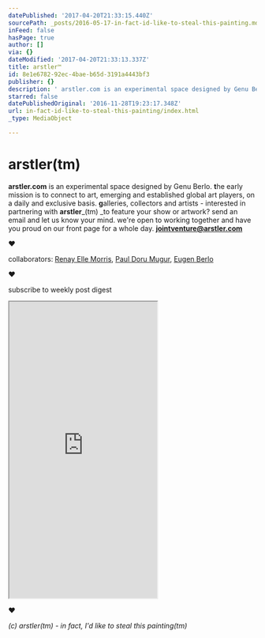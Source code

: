 ```yaml
---
datePublished: '2017-04-20T21:33:15.440Z'
sourcePath: _posts/2016-05-17-in-fact-id-like-to-steal-this-painting.md
inFeed: false
hasPage: true
author: []
via: {}
dateModified: '2017-04-20T21:33:13.337Z'
title: arstler™
id: 8e1e6782-92ec-4bae-b65d-3191a4443bf3
publisher: {}
description: ' arstler.com is an experimental space designed by Genu Berlo. the early mission is to connect to art, emerging and established global art players, on a daily and exclusive basis. galleries, collectors and artists - interested in partnering with arstler™ to feature your show or artwork? send an email and let us know your mind. we''re open to working together and have you proud on our front page for a whole day. jointventure@arstler.com'
starred: false
datePublishedOriginal: '2016-11-28T19:23:17.348Z'
url: in-fact-id-like-to-steal-this-painting/index.html
_type: MediaObject

---
```

# arstler(tm)

**arstler.com** is an experimental space designed by Genu Berlo. **t**he early mission is to connect to art, emerging and established global art players, on a daily and exclusive basis. **g**alleries, collectors and artists - interested in partnering with **arstler**_(tm) _to feature your show or artwork? send an email and let us know your mind. we're open to working together and have you proud on our front page for a whole day. **jointventure@arstler.com**

**♥**

collaborators: [Renay Elle Morris][0], [Paul Doru Mugur][1], [Eugen Berlo][2]

**♥**

subscribe to weekly post digest

<iframe src="https://the-grid.github.io/ed-userhtml/?g=eJwtjEEOwiAQAL-y2cSjArEa05b-pQLCJiwQwFh_r9EeZzKZmR51ZQetGo2h99JGIXi1TEwnk1k08ulZmjgrdR1u4p8jNFNzjJS8xpQRfvaeq3VVo0QIjnzoGi9Kfdv-jk4jr9vxRbaHEQYpyzbBTkrKw4TLvM-XD6pFMKM" height="600" style=""></iframe>

**♥**

_(c) arstler(tm) - in fact, I'd like to steal this painting(tm)_

[0]: http://arstler.com/renay-elle-morris/
[1]: http://arstler.com/paul-doru-mugur
[2]: http://berlo.net/genu-eugen-berlo/
